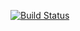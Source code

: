 [![Build Status](https://travis-ci.org/AutoScheduleJS/react-elements.svg?branch=master)](https://travis-ci.org/AutoScheduleJS/react-elements#)